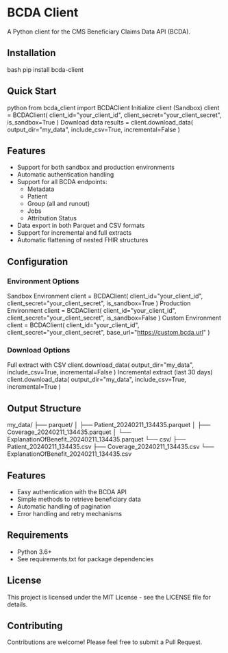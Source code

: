 # BCDA Client

A Python client for the CMS Beneficiary Claims Data API (BCDA).

## Installation

bash
pip install bcda-client

## Quick Start

python
from bcda_client import BCDAClient
Initialize client (Sandbox)
client = BCDAClient(
client_id="your_client_id",
client_secret="your_client_secret",
is_sandbox=True
)
Download data
results = client.download_data(
output_dir="my_data",
include_csv=True,
incremental=False
)

## Features

- Support for both sandbox and production environments
- Automatic authentication handling
- Support for all BCDA endpoints:
  - Metadata
  - Patient
  - Group (all and runout)
  - Jobs
  - Attribution Status
- Data export in both Parquet and CSV formats
- Support for incremental and full extracts
- Automatic flattening of nested FHIR structures

## Configuration

### Environment Options

Sandbox Environment
client = BCDAClient(
client_id="your_client_id",
client_secret="your_client_secret",
is_sandbox=True
)
Production Environment
client = BCDAClient(
client_id="your_client_id",
client_secret="your_client_secret",
is_sandbox=False
)
Custom Environment
client = BCDAClient(
client_id="your_client_id",
client_secret="your_client_secret",
base_url="https://custom.bcda.url"
)

### Download Options
Full extract with CSV
client.download_data(
output_dir="my_data",
include_csv=True,
incremental=False
)
Incremental extract (last 30 days)
client.download_data(
output_dir="my_data",
include_csv=True,
incremental=True
)

## Output Structure

my_data/
├── parquet/
│ ├── Patient_20240211_134435.parquet
│ ├── Coverage_20240211_134435.parquet
│ └── ExplanationOfBenefit_20240211_134435.parquet
└── csv/
├── Patient_20240211_134435.csv
├── Coverage_20240211_134435.csv
└── ExplanationOfBenefit_20240211_134435.csv


## Features

- Easy authentication with the BCDA API
- Simple methods to retrieve beneficiary data
- Automatic handling of pagination
- Error handling and retry mechanisms

## Requirements

- Python 3.6+
- See requirements.txt for package dependencies

## License

This project is licensed under the MIT License - see the LICENSE file for details.

## Contributing

Contributions are welcome! Please feel free to submit a Pull Request.

